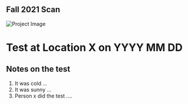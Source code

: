 ## Fall 2021 Scan
![Project Image](<./Fall 2021/assets/terryS21_groundex.png>)

# Test at Location X on YYYY MM DD

## Notes on the test
1. It was cold ...
1. It was sunny ...
1. Person x did the test ....
